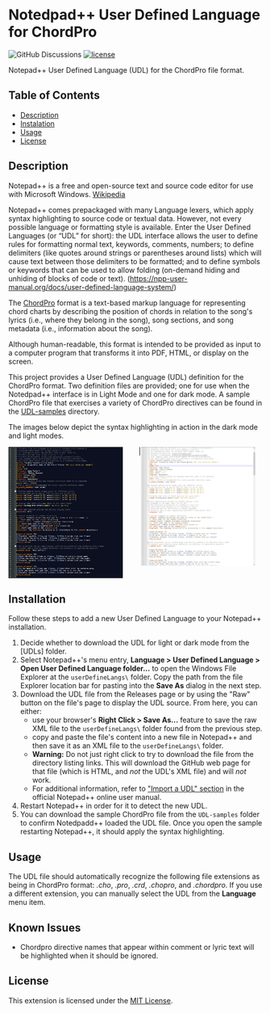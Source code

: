 # Notedpad++ User Defined Language for ChordPro

![GitHub Discussions](https://img.shields.io/github/discussions/mlos100/npp_udl_chordpro)
[![license](https://img.shields.io/github/license/mlos100/npp_udl_chordpro.svg)](LICENSE)

Notepad++ User Defined Language (UDL) for the ChordPro file format.


## Table of Contents

- [Description](#description)
- [Instalation](#installation)
- [Usage](#usage)
- [License](#license)

## Description
Notepad++ is a free and open-source text and source code editor for use with Microsoft Windows. [Wikipedia](https://en.wikipedia.org/wiki/Notepad%2B%2B)

Notepad++ comes prepackaged with many Language lexers, which apply syntax highlighting to source code or textual data. However, not every possible language or formatting style is available. Enter the User Defined Languages (or “UDL” for short): the UDL interface allows the user to define rules for formatting normal text, keywords, comments, numbers; to define delimiters (like quotes around strings or parentheses around lists) which will cause text between those delimiters to be formatted; and to define symbols or keywords that can be used to allow folding (on-demand hiding and unhiding of blocks of code or text).
(https://npp-user-manual.org/docs/user-defined-language-system/)

The [ChordPro](https://www.chordpro.org/) format is a  text-based markup language for representing chord charts by describing the position of chords in relation to the song's lyrics (i.e., where they belong in the song), song sections, and song metadata (i.e., information about the song).

Although human-readable, this format is intended to be provided as input to a computer
program that transforms it into PDF, HTML, or display on the screen.


This project provides a User Defined Language (UDL) definition for the ChordPro format. 
Two definition files are provided; one for use when the Notedpad++ interface is in Light Mode and one for dark mode.
A sample ChordPro file that exercises a variety of ChordPro directives can be found in the [UDL-samples](UDL-samples/) directory.

The images below depict the syntax highlighting in action in the dark mode and light modes.
<p float="left">
    <img src="images/Chordpro-Dark_Warm-01.png" alt="Dark Mode" title="ChordPro Highlighting in Dark Mode" width="45%" valign="top"/> 
    &nbsp;&nbsp;&nbsp;&nbsp;&nbsp;&nbsp;
    |<img src="images/Chordpro-Light_Warm-01.png" alt="Light Mode" title="ChordPro Highlighting in Light Mode" width="45%" valign="top"/> 
</p>


## Installation
Follow these steps to add a new User Defined Language to your Notepad++ installation.

1. Decide whether to download the UDL for light or dark mode from the [UDLs] folder.
2. Select Notepad++'s menu entry, **Language > User Defined Language > Open User Defined Language folder...** to open the Windows File Explorer at the `userDefineLangs\` folder.
Copy the path from the file Explorer location bar for pasting into the **Save As** dialog in the next step.
3. Download the UDL file  from the Releases page or by using the "Raw" button on the file's page to display the UDL source. From here, you can either:
    - use your browser's **Right Click > Save As...** feature to save the raw XML file to the `userDefineLangs\` folder found from the previous step.
    - copy and paste the file's content into a new file in Notepad++ and then save it as an XML file to the `userDefineLangs\` folder.
   - **Warning:** Do not just right click to try to download the file from the directory listing links. This will download the GitHub web page for that file (which is HTML, and _not_ the UDL's XML file) and will _not_ work.
   - For additional information, refer to ["Import a UDL" section](https://npp-user-manual.org/docs/user-defined-language-system/#import-a-udl) in the official Notepad++ online user manual.
4. Restart Notepad++ in order for it to detect the new UDL.
5. You can download the sample ChordPro file from the `UDL-samples` folder to confirm Notedpadd++ loaded the UDL file. Once you open the sample restarting Notepad++, it should apply the syntax highlighting.



## Usage
The UDL file should automatically recognize the following file extensions as being in ChordPro format: _.cho_, _.pro_, _.crd_, _.chopro_, and _.chordpro_.
If you use a different extension, you can manually select the UDL from the **Language** menu item.

## Known Issues

- Chordpro directive names that appear within comment or lyric text will be highlighted when it should be ignored.

## License

This extension is licensed under the [MIT License](LICENSE).
